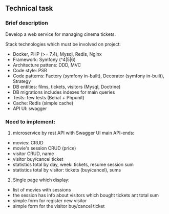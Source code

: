 ## Technical task

### Brief description

Develop a web service for managing cinema tickets.

Stack technologies which must be involved on project:
- Docker, PHP (>= 7.4), Mysql, Redis, Nginx 
- Framework: Symfony (^4|5|6)
- Architecture pattens:  DDD, MVC
- Code style: PSR
- Code patterns: Factory (symfony in-built), Decorator (symfony in-built), Strategy 
- DB entities: films, tickets, visitors (Mysql, Doctrine)
- DB migrations includes indexes for main queries
- Tests: few tests (Behat + Phpunit)
- Cache: Redis (simple cache)
- API UI: swagger


### Need to implement:

1. microservice by rest API with Swagger UI main API-ends:
- movies: CRUD
- movie's session CRUD (price) 
- visitor CRUD, name
- visitor buy/cancel ticket
- statistics total by day, week: tickets, resume session sum
- statistics total by visitor: tickets (buy/cancel), sums

2. Single page which display:
- list of movies with sessions
- the session has info about visitors which bought tickets ant total sum
- simple form for register new visitor
- simple form for the visitor buy/cancel ticket